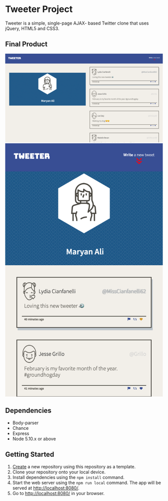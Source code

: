 # Tweeter Project

Tweeter is a simple, single-page AJAX- based Twitter clone that uses jQuery, HTML5 and CSS3.

## Final Product
!["Desktop View of Tweeter"](docs/tweeter-desktop.png)
!["Mobile View of Tweeter"](docs/tweeter-mobile.png)

## Dependencies

- Body-parser
- Chance
- Express
- Node 5.10.x or above

## Getting Started

1. [Create](https://docs.github.com/en/repositories/creating-and-managing-repositories/creating-a-repository-from-a-template) a new repository using this repository as a template.
2. Clone your repository onto your local device.
3. Install dependencies using the `npm install` command.
3. Start the web server using the `npm run local` command. The app will be served at <http://localhost:8080/>.
4. Go to <http://localhost:8080/> in your browser.